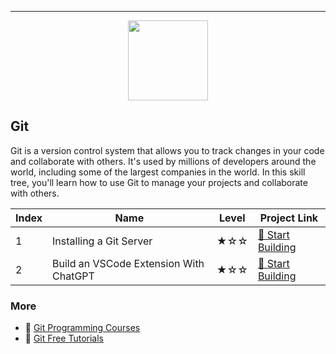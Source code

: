 
---

<div align="center">
<img width="128px" src="https://file.labex.io/path/mlkFQS0wjouP.png">
</div>

## Git

Git is a version control system that allows you to track changes in your code and collaborate with others. It's used by millions of developers around the world, including some of the largest companies in the world. In this skill tree, you'll learn how to use Git to manage your projects and collaborate with others.

|   Index | Name                                   | Level   | Project Link                                                                                |
|---------|----------------------------------------|---------|---------------------------------------------------------------------------------------------|
|       1 | Installing a Git Server                | ★☆☆     | [🚀 Start Building](https://labex.io/courses/project-installing-a-git-server)                |
|       2 | Build an VSCode Extension With ChatGPT | ★☆☆     | [🚀 Start Building](https://labex.io/courses/project-build-an-vscode-extension-with-chatgpt) |

### More

- 🔗 [Git Programming Courses](https://github.com/labex-labs/awesome-programming-courses?tab=readme-ov-file#git)
- 🔗 [Git Free Tutorials](https://github.com/labex-labs/git-free-tutorials)

